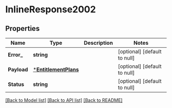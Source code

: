 # InlineResponse2002

## Properties
Name | Type | Description | Notes
------------ | ------------- | ------------- | -------------
**Error_** | **string** |  | [optional] [default to null]
**Payload** | [***EntitlementPlans**](EntitlementPlans.md) |  | [optional] [default to null]
**Status** | **string** |  | [optional] [default to null]

[[Back to Model list]](../README.md#documentation-for-models) [[Back to API list]](../README.md#documentation-for-api-endpoints) [[Back to README]](../README.md)

